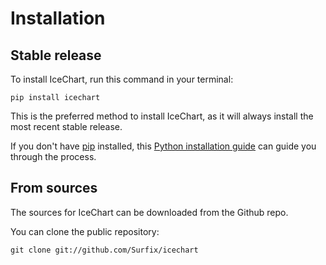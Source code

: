 # Installation

## Stable release

To install IceChart, run this command in your terminal:

```
pip install icechart
```

This is the preferred method to install IceChart, as it will always install the most recent stable release.

If you don't have [pip](https://pip.pypa.io) installed, this [Python installation guide](http://docs.python-guide.org/en/latest/starting/installation/) can guide you through the process.

## From sources

The sources for IceChart can be downloaded from the Github repo.

You can clone the public repository:

```
git clone git://github.com/Surfix/icechart
```
